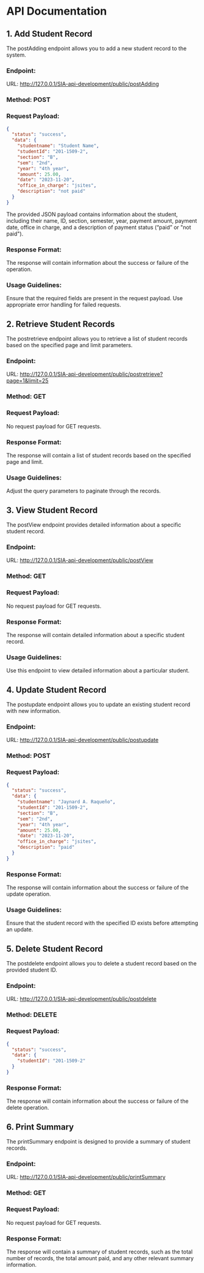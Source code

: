 # API Documentation

## 1. Add Student Record
The postAdding endpoint allows you to add a new student record to the system.

### Endpoint:
URL: http://127.0.0.1/SIA-api-development/public/postAdding

### Method: POST

### Request Payload:
``` json
{
  "status": "success",
  "data": {
    "studentname": "Student Name",
    "studentId": "201-1509-2",
    "section": "B",
    "sem": "2nd",
    "year": "4th year",
    "amount": 25.00,
    "date": "2023-11-20",
    "office_in_charge": "jsites",
    "description": "not paid"
  }
}
```
The provided JSON payload contains information about the student, including their name, ID, section, semester, year, payment amount, payment date, office in charge, and a description of payment status (“paid” or "not paid").

### Response Format:
The response will contain information about the success or failure of the operation.

### Usage Guidelines:
Ensure that the required fields are present in the request payload.
Use appropriate error handling for failed requests.

## 2. Retrieve Student Records
The postretrieve endpoint allows you to retrieve a list of student records based on the specified page and limit parameters.

### Endpoint:
URL: http://127.0.0.1/SIA-api-development/public/postretrieve?page=1&limit=25

### Method: GET

### Request Payload:
No request payload for GET requests.

### Response Format:
The response will contain a list of student records based on the specified page and limit.
### Usage Guidelines:
Adjust the query parameters to paginate through the records.

## 3. View Student Record
The postView endpoint provides detailed information about a specific student record.

### Endpoint:
URL: http://127.0.0.1/SIA-api-development/public/postView

### Method: GET

### Request Payload:
No request payload for GET requests.

### Response Format:
The response will contain detailed information about a specific student record.

### Usage Guidelines:
Use this endpoint to view detailed information about a particular student.

## 4. Update Student Record
The postupdate endpoint allows you to update an existing student record with new information.

### Endpoint:
URL: http://127.0.0.1/SIA-api-development/public/postupdate

### Method: POST

### Request Payload:
```json
{
  "status": "success",
  "data": {
    "studentname": "Jaynard A. Raqueño",
    "studentId": "201-1509-2",
    "section": "B",
    "sem": "2nd",
    "year": "4th year",
    "amount": 25.00,
    "date": "2023-11-20",
    "office_in_charge": "jsites",
    "description": "paid"
  }
}
```

### Response Format:
The response will contain information about the success or failure of the update operation.

### Usage Guidelines:
Ensure that the student record with the specified ID exists before attempting an update.

## 5. Delete Student Record
The postdelete endpoint allows you to delete a student record based on the provided student ID.

### Endpoint:
URL: http://127.0.0.1/SIA-api-development/public/postdelete

### Method: DELETE

### Request Payload:
```json
{
  "status": "success",
  "data": {
    "studentId": "201-1509-2"
  }
}
```

### Response Format:
The response will contain information about the success or failure of the delete operation.

## 6. Print Summary
The printSummary endpoint is designed to provide a summary of student records.

### Endpoint:
URL: http://127.0.0.1/SIA-api-development/public/printSummary

### Method: GET

### Request Payload:
No request payload for GET requests.

### Response Format:
The response will contain a summary of student records, such as the total number of records, the total amount paid, and any other relevant summary information.
